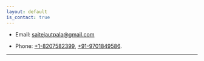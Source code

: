 ```yaml
---
layout: default
is_contact: true
---
```


* Email: [saitejautpala@gmail.com](mailto:saitejautpala@gmail.com)

* Phone: [+1-8207582399](tel:+1-8207582399), [+91-9701849586](tel:+91-9701849586). 

---
